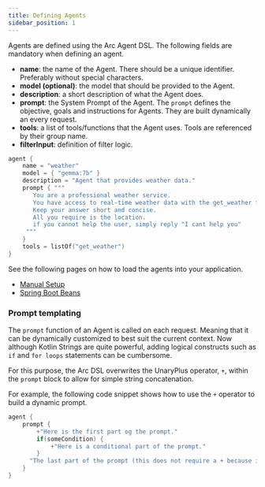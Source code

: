 ```yaml
---
title: Defining Agents
sidebar_position: 1
---
```


Agents are defined using the Arc Agent DSL.
The following fields are mandatory when defining an agent.

- **name**: the name of the Agent. There should be a unique identifier. Preferably without special characters.
- **model (optional)**: the model that should be provided to the Agent.
- **description**: a short description of what the Agent does.
- **prompt**: the System Prompt of the Agent.
  The `prompt` defines the objective, goals and instructions for Agents.
  They are built dynamically an every request.
- **tools**: a list of tools/functions that the Agent uses. Tools are referenced by their group name.
- **filterInput**: definition of filter logic. 

```kts
agent {
    name = "weather"
    model = { "gemma:7b" }
    description = "Agent that provides weather data."
    prompt { """
       You are a professional weather service.
       You have access to real-time weather data with the get_weather function.
       Keep your answer short and concise.
       All you require is the location.
       if you cannot help the user, simply reply "I cant help you"
     """
    }
    tools = listOf("get_weather")
}
```

See the following pages on how to load the agents into your application.
- [Manual Setup](/docs/arc/manual_setup)
- [Spring Boot Beans](/docs/arc/spring/agent-beans)


### Prompt templating

The `prompt` function of an Agent is called on each request. 
Meaning that it can be dynamically customized to best suit the current context. 
Now although Kotlin Strings are quite powerful, 
adding logical constructs such as `if` and `for loops` statements can be cumbersome.

For this purpose, the Arc DSL overwrites the UnaryPlus operator, `+`, within the `prompt` block
to allow for simple string concatenation.

For example, the following code snippet shows how to use the `+` operator to build a dynamic prompt.
```kts
agent {
    prompt {
        +"Here is the first part og the prompt."
        if(someCondition) {
            +"Here is a conditional part of the prompt."
        }
      "The last part of the prompt (this does not require a + because it is automatically returned)."
    }
}
```


